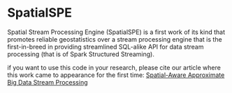 # SpatialSPE

Spatial Stream Processing Engine (SpatialSPE) is a first work of its kind that promotes reliable geostatistics over a stream processing engine that is the first-in-breed in providing streamlined SQL-alike API for data stream processing (that is of Spark Structured Streaming).

if you want to use this code in your research, please cite our article where this work came to appearance for the first time:
[Spatial-Aware Approximate Big Data Stream Processing][1]

[1]: https://ieeexplore.ieee.org/abstract/document/9014291


